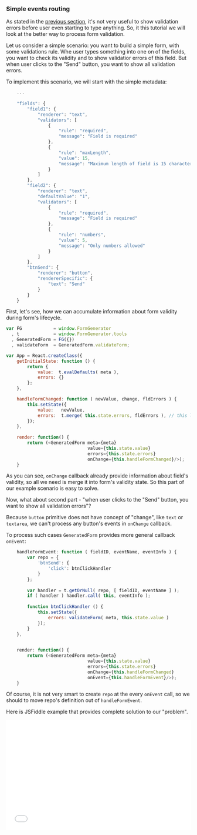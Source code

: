 <h3>Simple events routing</h3>

As stated in the [previous section][useful-helpers-defaults], it's not very useful to show validation errors before user even starting to type anything. So, it this tutorial we will look at the better way to process form validation.

Let us consider a simple scenario: you want to build a simple form, with some validations rule. Whe user types something into one on of the fields, you want to check its validity and to show validatior errors of this field. But when user clicks to the "Send" button, you want to show all validation errors.

To implement this scenario, we will start with the simple metadata:
```javascript
    ...
    
    "fields": {
        "field1": {
            "renderer": "text",
            "validators": [
                {
                    "rule": "required",
                    "message": "Field is required"
                },
                {
                    "rule": "maxLength",
                    "value": 15,
                    "message": "Maximum length of field is 15 characters"
                }
            ]
        },
        "field2": {
            "renderer": "text",
            "defaultValue": "1",
            "validators": [
                {
                    "rule": "required",
                    "message": "Field is required"
                },
                {
                    "rule": "numbers",
                    "value": 5,
                    "message": "Only numbers allowed"
                }
            ]
        }, 
        "btnSend": {
            "renderer": "button",
            "rendererSpecific": {
                "text": "Send"
            }
        }
    }
```

First, let's see, how we can accumulate information about form validity during form's lifecycle.


```javascript
var FG            = window.FormGenerator
  , t             = window.FormGenerator.tools
  , GeneratedForm = FG({})
  , validateForm  = GeneratedForm.validateForm;

var App = React.createClass({
    getInitialState: function () {
        return {
            value:  t.evalDefaults( meta ), 
            errors: {} 
        };
    },

    handleFormChanged: function ( newValue, change, fldErrors ) {
        this.setState({ 
            value:   newValue,
            errors:  t.merge( this.state.errors, fldErrors ), // this line
        });
    },
    
    render: function() {
        return (<GeneratedForm meta={meta}
                               value={this.state.value}
                               errors={this.state.errors}
                               onChange={this.handleFormChanged}/>);
    }
```

As you can see, `onChange` callback already provide information about
field's validity, so all we need is merge it into form's validity state.
So this part of our example scenario is easy to solve.

Now, what about second part - "when user clicks to the "Send" button, you
want to show all validation errors"?

Because `button` primitive does not have concept of "change", like `text` or `textarea`, we can't process any button's events in `onChange` callback.

To process such cases `GeneratedForm` provides more general callback `onEvent`:

```javascript
    handleFormEvent: function ( fieldID, eventName, eventInfo ) {
        var repo = {
            'btnSend': {
                'click': btnClickHandler
            }
        };
        
        var handler = t.getOrNull( repo, [ fieldID, eventName ] );
        if ( handler ) handler.call( this, eventInfo );
        
        function btnClickHandler () {
            this.setState({
                errors: validateForm( meta, this.state.value )
            });
        }
    },

        
    render: function() {
        return (<GeneratedForm meta={meta}
                               value={this.state.value}
                               errors={this.state.errors}
                               onChange={this.handleFormChanged}
                               onEvent={this.handleFormEvent}/>);
    }
```

Of course, it is not very smart to create `repo` at the every `onEvent` call, so we should to move repo's definition out of `handleFormEvent`.

Here is JSFiddle example that provides complete solution to our "problem".

<iframe width="100%" 
        height="300" 
        src="//jsfiddle.net/azaviruha/69z2wepo/5009/embedded/" 
        allowfullscreen="allowfullscreen" 
        frameborder="0">
</iframe>


[useful-helpers-defaults]: http://react-form-generator.readthedocs.org/en/latest/basic/useful-helpers-defaults/ 
